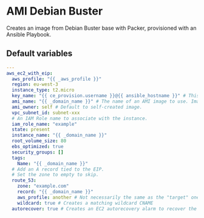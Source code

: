 # AMI Debian Buster

Creates an image from Debian Buster base with Packer, provisioned with an Ansible Playbook.

<!--TOC-->
<!--ENDTOC-->

<!--ROLEVARS-->
## Default variables
```yaml
---
aws_ec2_with_eip:
  aws_profile: "{{ _aws_profile }}"
  region: eu-west-3
  instance_type: t2.micro
  key_name: "{{ ce_provision.username }}@{{ ansible_hostname }}" # This needs to match your "provision" user SSH key.
  ami_name: "{{ _domain_name }}" # The name of an AMI image to use. Image must exists in the same region.
  ami_owner: self # Default to self-created image.
  vpc_subnet_id: subnet-xxx
  # An IAM Role name to associate with the instance.
  iam_role_name: "example"
  state: present
  instance_name: "{{ _domain_name }}"
  root_volume_size: 80
  ebs_optimized: true
  security_groups: []
  tags:
    Name: "{{ _domain_name }}"
  # Add an A record tied to the EIP.
  # Set the zone to empty to skip.
  route_53:
    zone: "example.com"
    record: "{{ _domain_name }}"
    aws_profile: another # Not necessarily the same as the "target" one.
    wildcard: true # Creates a matching wildcard CNAME
  autorecover: true # Creates an EC2 autorecovery alarm to recover the machine if a system failure occurs.

```

<!--ENDROLEVARS-->
